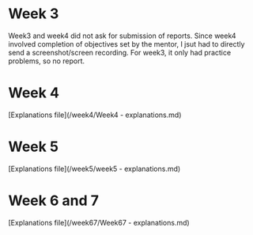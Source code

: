 # Week 3
Week3 and week4 did not ask for submission of reports. Since week4 involved completion of objectives set by the mentor, I jsut had to directly send a screenshot/screen recording. For week3, it only had practice problems, so no report. <br>
# Week 4
[Explanations file](/week4/Week4 - explanations.md) <br>
# Week 5
[Explanations file](/week5/week5 - explanations.md) <br>
# Week 6 and 7
[Explanations file](/week67/Week67 - explanations.md) <br>
